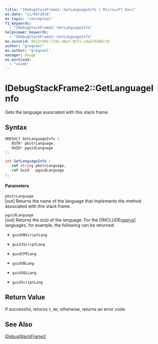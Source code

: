 ```yaml
---
title: "IDebugStackFrame2::GetLanguageInfo | Microsoft Docs"
ms.date: "11/04/2016"
ms.topic: "conceptual"
f1_keywords: 
  - "IDebugStackFrame2::GetLanguageInfo"
helpviewer_keywords: 
  - "IDebugStackFrame2::GetLanguageInfo"
ms.assetid: 0e12fd92-f155-46a7-8272-cda279388cfb
author: "gregvanl"
ms.author: "gregvanl"
manager: douge
ms.workload: 
  - "vssdk"
---
```

# IDebugStackFrame2::GetLanguageInfo
Gets the language associated with this stack frame.  
  
## Syntax  
  
```cpp  
HRESULT GetLanguageInfo (   
   BSTR* pbstrLanguage,  
   GUID* pguidLanguage  
);  
```  
  
```csharp  
int GetLanguageInfo (   
   ref string pbstrLanguage,  
   ref Guid   pguidLanguage  
);  
```  
  
#### Parameters  
 `pbstrLanguage`  
 [out] Returns the name of the language that implements the method associated with this stack frame.  
  
 `pguidLanguage`  
 [out] Returns the `GUID` of the language. For the [!INCLUDE[vsprvs](../../../code-quality/includes/vsprvs_md.md)] languages, for example, the following can be returned:  
  
-   `guidVBScriptLang`  
  
-   `guidJScriptLang`  
  
-   `guidCPPLang`  
  
-   `guidVBLang`  
  
-   `guidSQLLang`  
  
-   `guidScriptLang`  
  
## Return Value  
 If successful, returns `S_OK`; otherwise, returns an error code.  
  
## See Also  
 [IDebugStackFrame2](../../../extensibility/debugger/reference/idebugstackframe2.md)